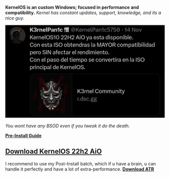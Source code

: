 **KernelOS is an custom Windows; focused in performance and compatibility.**
*Kernel has constant updates, support, knowledge, and its a nice guy.*

![kos](https://github.com/gzmatte/trash/blob/main/Picsart_23-12-13_02-32-20-239.jpg)

*You wont have any BSOD even if you tweak it do the death.*

**[Pre-Install Guide](https://docs.google.com/document/d/1E7er38lWVD44Q3SaCMgO8CQEMQwNMz7O45l9aAYDcdQ/)**

**[Download KernelOS 22h2 AiO](https://discord.gg/kernelos)**
----

I recommend to use my Post-Install batch, which if u have a brain, u can handle it perfectly and have a lot of extra-performance.
**[Download ATR](https://github.com/gzmatte/atr)**
